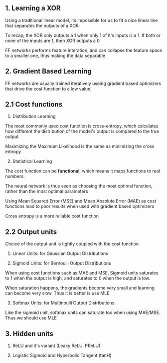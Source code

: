 ## 1. Learning a XOR

Using a traditional linear model, its impossible for us to fit a nice linear line that separates the outputs of a XOR.

To recap, the XOR only outputs a 1 when only 1 of it's inputs is a 1. If both or none of the inputs are 1, then XOR outputs a 0

FF networks performs feature interation, and can collapse the feature space to a smaller one, thus making the data separable

## 2. Gradient Based Learning

FF networks are usually trained iteratively useing gradient based optimizers that drive the cost function to a low value.

## 2.1 Cost functions

1. Distribution Learning

The most commonly used cost function is cross-entropy, which calculates how different the distribution of the model's output is compared to the true output

Maximizing the Maximum Likelihood is the same as minimizing the cross entropy

2. Statistical Learning

The cost function can be **functional**, which means it maps functions to real numbers.

The neural network is thus seen as choosing the most optimal function, rather than the most optimal parameters

Using Mean Squared Error (MSE) and Mean Absolute Error (MAE) as cost functions lead to poor results when used with gradient based optimizers

Cross entropy is a more reliable cost function

## 2.2 Output units

Choice of the output unit is tightly coupled with the cost function

1. Linear Units: for Gaussian Output Distributions

2. Sigmoid Units: for Bernoulli Output Distributions

When using cost functions such as MAE and MSE, Sigmoid units saturates to 1 when the output is high, and saturates to 0 when the output is low.

When saturation happens, the gradients become very small and learning can become very slow. Thus it is better is use MLE

3. Softmax Units: for Multinoulli Output Distributions

Like the sigmoid unit, softmax units can saturate too when using MAE/MSE. Thus we should use MLE

## 3. Hidden units

1. ReLU and it's variant (Leaky ReLU, PReLU)

2. Logistic Sigmoid and Hyperbolic Tangent (tanH)



